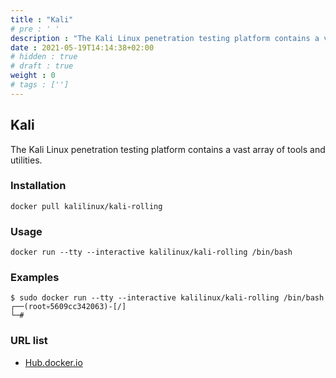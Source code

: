 ```yaml
---
title : "Kali"
# pre : ' '
description : "The Kali Linux penetration testing platform contains a vast array of tools and utilities."
date : 2021-05-19T14:14:38+02:00
# hidden : true
# draft : true
weight : 0
# tags : ['']
---
```


## Kali

The Kali Linux penetration testing platform contains a vast array of tools and utilities.

### Installation

```plain
docker pull kalilinux/kali-rolling
```

### Usage

```plain
docker run --tty --interactive kalilinux/kali-rolling /bin/bash
```

### Examples

```plain
$ sudo docker run --tty --interactive kalilinux/kali-rolling /bin/bash
┌──(root💀5609cc342063)-[/]
└─# 
```

### URL list

* [Hub.docker.io](https://hub.docker.com/r/kalilinux/kali-rolling)
